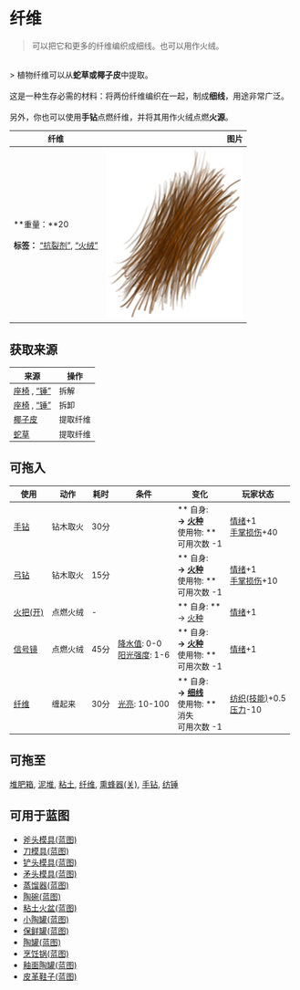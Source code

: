 # 纤维  
> 可以把它和更多的纤维编织成细线。也可以用作火绒。  
<br>  
> 植物纤维可以从<b>蛇草或椰子皮</b>中提取。<br><br>这是一种生存必需的材料：将两份纤维编织在一起，制成<b>细线</b>，用途非常广泛。<br><br>另外，你也可以使用<b>手钻</b>点燃纤维，并将其用作火绒点燃<b>火源</b>。  
  
  纤维  |   图片   
 ----  |  ----:   
 **重量：**20<br><br>**标签：**	[“抗裂剂”](tag_Temper.md), [“火绒”](tag_Tinder.md)  |  <img decoding="async" src="Sprite/FiberBark.png" href="a.md" style="max-width:300px;max-height:300px;">   
  
## 获取来源  
来源  |  操作  
----  |  ----  
[座椅](Seat.md) , [“锤”](tag_Axe.md)  |  拆解  
[座椅](SeatPlaced.md) , [“锤”](tag_Axe.md)  |  拆卸  
[椰子皮](CoconutHusk.md)  |  提取纤维  
[蛇草](SnakeGrass.md)  |  提取纤维  
## 可拖入  
使用  |  动作  |  耗时  |  条件  |  变化  |  玩家状态  
----  |  ----  |  ----  |  ----  |  ----  |  ----  
[手钻](HandDrill.md)  |  钻木取火  |  30分  |    |  ** 自身: **<br>→ [火种](TinderLit.md)<br>** 使用物: **<br>可用次数  -1  |  [情绪](Morale.md)+1<br>[手掌损伤](HandDamage.md)+40  
[弓钻](BowDrill.md)  |  钻木取火  |  15分  |    |  ** 自身: **<br>→ [火种](TinderLit.md)<br>** 使用物: **<br>可用次数  -1  |  [情绪](Morale.md)+1<br>[手掌损伤](HandDamage.md)+10  
[火把(开)](TorchOn.md)  |  点燃火绒  |  -  |    |  ** 自身: **<br>→ [火种](TinderLit.md)  |  [情绪](Morale.md)+1  
[信号镜](SignalingMirror.md)  |  点燃火绒  |  45分  |  [降水值](RainValue.md): 0-0<br>[阳光强度](SunStrength.md): 1-6  |  ** 自身: **<br>→ [火种](TinderLit.md)<br>** 使用物: **<br>可用次数  -1  |  [情绪](Morale.md)+1  
[纤维](Fibers.md)  |  缠起来  |  30分  |  [光亮](Light.md): 10-100  |  ** 自身: **<br>→ [细线](CordFiber.md)<br>** 使用物: **<br>消失<br>可用次数  -1  |  [纺织(技能)](Skill_Tailoring.md)+0.5<br>[压力](Stress.md)-10  
## 可拖至  
[堆肥箱](CompostBin.md), [泥堆](MudPile.md), [粘土](Clay.md), [纤维](Fibers.md), [熏蜂器(关)](BeeSmokerOff.md), [手钻](FirePlow.md), [纺锤](Spindle.md)  
## 可用于蓝图  
- [斧头模具(蓝图)](Bp_MoldAxe.md)  
- [刀模具(蓝图)](Bp_MoldKnife.md)  
- [铲头模具(蓝图)](Bp_MoldShovel.md)  
- [矛头模具(蓝图)](Bp_MoldSpear.md)  
- [蒸馏器(蓝图)](Bp_Alembic.md)  
- [陶碗(蓝图)](Bp_ClayBowl.md)  
- [粘土火盆(蓝图)](Bp_ClayFirePit.md)  
- [小陶罐(蓝图)](Bp_ClayJar.md)  
- [保鲜罐(蓝图)](Bp_ClayPotCooler.md)  
- [陶罐(蓝图)](Bp_ClayVase.md)  
- [烹饪锅(蓝图)](Bp_CookingPot.md)  
- [釉面陶罐(蓝图)](Bp_GlazedVase.md)  
- [皮革鞋子(蓝图)](Bp_LeatherShoes.md)  
  
  
